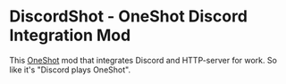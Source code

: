 # DiscordShot - OneShot Discord Integration Mod

This [OneShot](https://store.steampowered.com/app/420530/OneShot/) mod
that integrates Discord and HTTP-server for work. So like it's "Discord
plays OneShot".